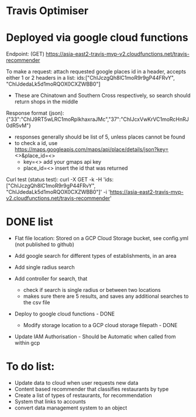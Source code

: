 # Travis Optimiser

# Deployed via google cloud functions

Endpoint: (GET)
https://asia-east2-travis-mvp-v2.cloudfunctions.net/travis-recommender

To make a request:
attach requested google places id in a header, accepts either 1 or 2 headers in a list:
ids:["ChIJczgQh8lC1moR9r9gP44FRvY", "ChIJdedaLk5d1moRQOX0CXZWBB0"]

- These are Chinatown and Southern Cross respectively, so search should return shops in the middle

Response format (json):
{"33":"ChIJ9RT5wLRC1moRpIkhaxraJMc","37":"ChIJcxVwKrVC1moRcHnRJ0dR5vM"}

- responses generally should be list of 5, unless places cannot be found
- to check a id, use https://maps.googleapis.com/maps/api/place/details/json?key=<>&place_id=<>
    - key=<> add your gmaps api key
    - place_id=<> insert the id that was returned


Curl test (status test):
curl -X GET -k -H 'ids: ["ChIJczgQh8lC1moR9r9gP44FRvY", "ChIJdedaLk5d1moRQOX0CXZWBB0"]' -i 'https://asia-east2-travis-mvp-v2.cloudfunctions.net/travis-recommender'


# DONE list
- Flat file location: Stored on a GCP Cloud Storage bucket, see config.yml (not published to github)
- Add google search for different types of establishments, in an area
- Add single radius search 

- Add controller for search, that 
    - check if search is single radius or between two locations
    - makes sure there are 5 results, and saves any additional searches to the csv file

- Deploy to google cloud functions - DONE
    - Modify storage location to a GCP cloud storage filepath - DONE
- Update IAM Authorisation - Should be Automatic when called from within gcp 

# To do list:
- Update data to cloud when user requests new data
- Content based recommender that classifies restaurants by type
- Create a list of types of restaurants, for recommendation
- System that links to accounts
- convert data management system to an object
